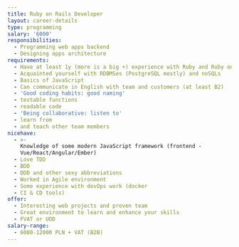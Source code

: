 ```yaml
---
title: Ruby on Rails Developer
layout: career-details
type: programming
salary: '6000'
responsibilities:
  - Programming web apps backend
  - Designing apps architecture
requirements:
  - Have at least 1y (more is a big +) experience with Ruby and Ruby on Rails
  - Acquainted yourself with RDBMSes (PostgreSQL mostly) and noSQLs
  - Basics of JavaScript
  - Can communicate in English with team and customers (at least B2)
  - 'Good coding habits: good naming'
  - testable functions
  - readable code
  - 'Being collaborative: listen to'
  - learn from
  - and teach other team members
nicehave:
  - >-
    Knowledge of some modern JavaScript framework (frontend -
    Vue/React/Angular/Ember)
  - Love TDD
  - BDD
  - DDD and other sexy abbreviations
  - Worked in Agile environment
  - Some experience with devOps work (docker
  - CI & CD tools)
offer:
  - Interesting web projects and proven team
  - Great environment to learn and enhance your skills
  - FVAT or UOD
salary-range:
  - 6000-12000 PLN + VAT (B2B)
---
```


